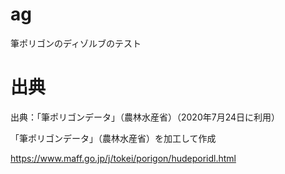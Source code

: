 # ag
筆ポリゴンのディゾルブのテスト

# 出典
出典：「筆ポリゴンデータ」（農林水産省）（2020年7月24日に利用）

「筆ポリゴンデータ」（農林水産省）を加工して作成

https://www.maff.go.jp/j/tokei/porigon/hudeporidl.html

